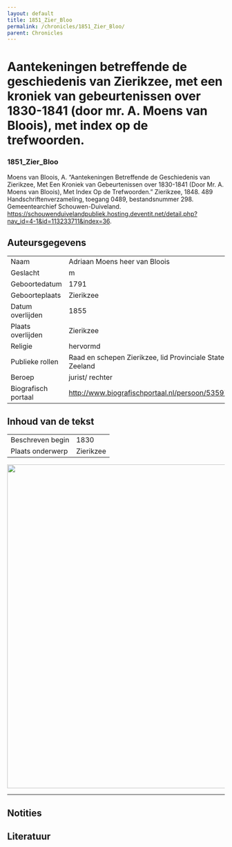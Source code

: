 ```yaml
---
layout: default
title: 1851_Zier_Bloo
permalink: /chronicles/1851_Zier_Bloo/
parent: Chronicles
--- 
```



# Aantekeningen betreffende de geschiedenis van Zierikzee, met een kroniek van gebeurtenissen over 1830-1841 (door mr. A. Moens van Bloois), met index op de trefwoorden. 

### 1851_Zier_Bloo 

Moens van Bloois, A. “Aantekeningen Betreffende de Geschiedenis van Zierikzee, Met Een Kroniek van Gebeurtenissen over 1830-1841 (Door Mr. A. Moens van Bloois), Met Index Op de Trefwoorden.” Zierikzee, 1848. 489 Handschriftenverzameling, toegang 0489, bestandsnummer 298. Gemeentearchief Schouwen-Duiveland. https://schouwenduivelandpubliek.hosting.deventit.net/detail.php?nav_id=4-1&id=113233711&index=36. 

## Auteursgegevens 

| | | 
| --------------- | --------------- |
| Naam | Adriaan Moens heer van Bloois | 
| Geslacht | m | 
| Geboortedatum | 1791 | 
| Geboorteplaats | Zierikzee | 
| Datum overlijden | 1855 | 
| Plaats overlijden | Zierikzee | 
| Religie | hervormd | 
| Publieke rollen | Raad en schepen Zierikzee, lid Provinciale Staten Zeeland | 
| Beroep | jurist/ rechter | 
| Biografisch portaal | http://www.biografischportaal.nl/persoon/53597092 |

## Inhoud van de tekst 

| | | 
| --------------- | --------------- | 
| Beschreven begin | 1830 | 
| Plaats onderwerp | Zierikzee | 

[<img src="..\..\barplots_chronicles\1851_Zier_Bloo.jpg" width="750"/>](..\..\barplots_chronicles\1851_Zier_Bloo.jpg) 

****

## Notities 

## Literatuur 


